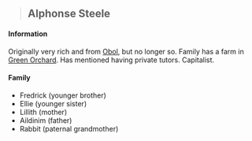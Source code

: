 >## Alphonse Steele

#### Information
Originally very rich and from [Obol](../../Locations/Obol.md), but no longer so. Family has a farm in [Green Orchard](../../Locations/Green%20Orchard.md). Has mentioned having private tutors. Capitalist.

#### Family

- Fredrick (younger brother)
- Ellie (younger sister)
- Lillith (mother)
- Aildinim (father)
- Rabbit (paternal grandmother)
